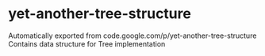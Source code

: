 # yet-another-tree-structure
Automatically exported from code.google.com/p/yet-another-tree-structure
Contains data structure for Tree implementation
